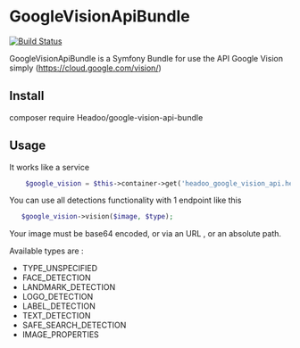 GoogleVisionApiBundle
=========

[![Build Status](https://travis-ci.org/Headoo/GoogleVisionApiBundle.svg?branch=master)](https://travis-ci.org/Headoo/GoogleVisionApiBundle)

GoogleVisionApiBundle is a Symfony Bundle for use the API Google Vision simply (https://cloud.google.com/vision/)

## Install

composer require Headoo/google-vision-api-bundle

## Usage

It works like a service

```php
	$google_vision = $this->container->get('headoo_google_vision_api.helper');
```

You can use all detections functionality with 1 endpoint like this
 ```php
 	$google_vision->vision($image, $type);
 ```
 
 Your image must be base64 encoded, or via an URL , or an absolute path.
 
 Available types are : 
  - TYPE_UNSPECIFIED
  - FACE_DETECTION
  - LANDMARK_DETECTION
  - LOGO_DETECTION
  - LABEL_DETECTION
  - TEXT_DETECTION
  - SAFE_SEARCH_DETECTION
  - IMAGE_PROPERTIES 
